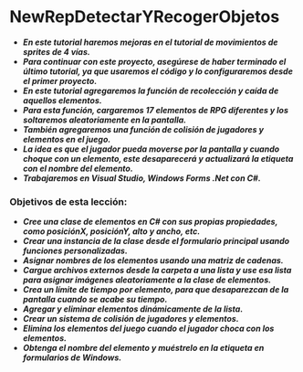 # NewRepDetectarYRecogerObjetos

- **_En este tutorial haremos mejoras en el tutorial de movimientos de sprites de 4 vías._**
- **_Para continuar con este proyecto, asegúrese de haber terminado el último tutorial, ya que usaremos el código y lo configuraremos desde el primer proyecto._**
- **_En este tutorial agregaremos la función de recolección y caída de aquellos elementos._**
- **_Para esta función, cargaremos 17 elementos de RPG diferentes y los soltaremos aleatoriamente en la pantalla._**
- **_También agregaremos una función de colisión de jugadores y elementos en el juego._**
- **_La idea es que el jugador pueda moverse por la pantalla y cuando choque con un elemento, este desaparecerá y actualizará la etiqueta con el nombre del elemento._**
- **_Trabajaremos en Visual Studio, Windows Forms .Net con C#._**

### Objetivos de esta lección:

- **_Cree una clase de elementos en C# con sus propias propiedades, como posiciónX, posiciónY, alto y ancho, etc._**
- **_Crear una instancia de la clase desde el formulario principal usando funciones personalizadas._**
- **_Asignar nombres de los elementos usando una matriz de cadenas._**
- **_Cargue archivos externos desde la carpeta a una lista y use esa lista para asignar imágenes aleatoriamente a la clase de elementos._**
- **_Crea un límite de tiempo por elemento, para que desaparezcan de la pantalla cuando se acabe su tiempo._**
- **_Agregar y eliminar elementos dinámicamente de la lista._**
- **_Crear un sistema de colisión de jugadores y elementos._**
- **_Elimina los elementos del juego cuando el jugador choca con los elementos._**
- **_Obtenga el nombre del elemento y muéstrelo en la etiqueta en formularios de Windows._**
